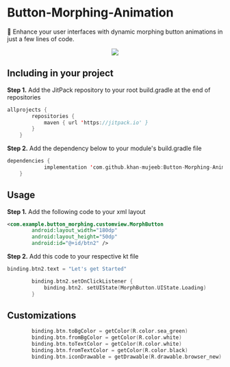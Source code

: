 # Button-Morphing-Animation

🌟 Enhance your user interfaces with dynamic morphing button animations in just a few lines of code.

<div align="center">
<center> <img src = "https://github.com/khan-mujeeb/Button-Morphing-Animation/assets/89351750/c3181736-0f79-44ec-85f0-f2cc4537f818" /> </center>
</div>

## Including in your project

**Step 1.** Add the JitPack repository to your root build.gradle at the end of repositories
```kotlin
allprojects {
		repositories {
			maven { url 'https://jitpack.io' }
		}
	}
```

**Step 2.** Add the dependency below to your module's build.gradle file
```kotlin
dependencies {
	        implementation 'com.github.khan-mujeeb:Button-Morphing-Animation:1.0.2'
	}
```

##  Usage
**Step 1.** Add the following code to your xml layout
```xml
<com.example.button_morphing.customview.MorphButton
        android:layout_width="180dp"
        android:layout_height="50dp"
        android:id="@+id/btn2" />
```

**Step 2.** Add this code to your respective kt file
```kotlin
binding.btn2.text = "Let's get Started"

        binding.btn2.setOnClickListener {
            binding.btn2. setUIState(MorphButton.UIState.Loading)
        }
```

## Customizations
```kotlin
        binding.btn.toBgColor = getColor(R.color.sea_green)
        binding.btn.fromBgColor = getColor(R.color.white)
        binding.btn.toTextColor = getColor(R.color.white)
        binding.btn.fromTextColor = getColor(R.color.black)
        binding.btn.iconDrawable = getDrawable(R.drawable.browser_new)!!
```
